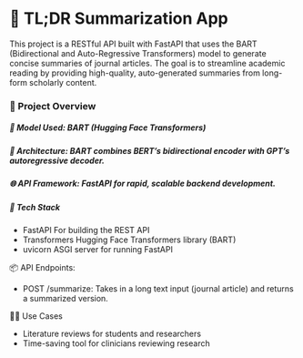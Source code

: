 # 📝 TL;DR Summarization App
This project is a RESTful API built with FastAPI that uses the BART (Bidirectional and Auto-Regressive Transformers) model to generate concise summaries of journal articles. The goal is to streamline academic reading by providing high-quality, auto-generated summaries from long-form scholarly content.

### 🚀 Project Overview
##### 🤖 Model Used: BART (Hugging Face Transformers)
##### 🧠 Architecture: BART combines BERT’s bidirectional encoder with GPT’s autoregressive decoder.
##### 🌐 API Framework: FastAPI for rapid, scalable backend development.
##### 🧰 Tech Stack
- FastAPI	For building the REST API
- Transformers	Hugging Face Transformers library (BART)
- uvicorn	ASGI server for running FastAPI

📦 API Endpoints:
- POST /summarize: Takes in a long text input (journal article) and returns a summarized version.

👩‍🔬 Use Cases
- Literature reviews for students and researchers
- Time-saving tool for clinicians reviewing research
